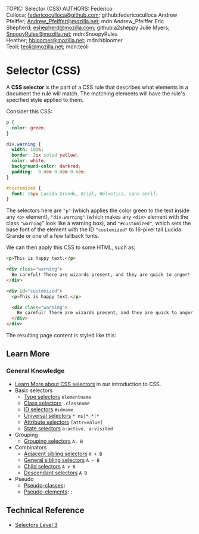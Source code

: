 TOPIC: Selector (CSS)
AUTHORS: Federico Culloca; federicoculloca@github.com; github:federicoculloca
         Andrew Pfeiffer; Andrew_Pfeiffer@mozilla.net; mdn:Andrew_Pfeiffer
         Eric Shepherd; eshepherd@mozilla.com; github:a2sheppy
         Julie Myers; SnoopyRules@mozilla.net; mdn:SnoopyRules
         Heather; hbloomer@mozilla.net; mdn:hbloomer
         Teoli; teoli@mozilla.net; mdn:teoli

# Selector (CSS)

A **CSS selector** is the part of a CSS rule that describes what elements in a document
the rule will match. The matching elements will have the rule's specified style applied to them.

Consider this CSS:

```css
p {
  color: green;
}

div.warning {
  width: 100%;
  border: 2px solid yellow;
  color: white;
  background-color: darkred;
  padding:  0.8em 0.8em 0.6em;
}

#customized {
  font: 16px Lucida Grande, Arial, Helvetica, sans-serif;
}
```

The selectors here are `"p"` (which applies the color green to the text inside any
`<p>` element), `"div.warning"` (which makes any `<div>` element with the
class `"warning`" look like a warning box), and `"#customized"`, which sets the
base font of the element with the ID `"customized"` to 16-pixel tall Lucida Grande or
one of a few fallback fonts.

We can then apply this CSS to some HTML, such as:

```html
<p>This is happy text.</p>

<div class="warning">
  Be careful! There are wizards present, and they are quick to anger!
</div>

<div id="customized">
  <p>This is happy text.</p>

  <div class="warning">
    Be careful! There are wizards present, and they are quick to anger!
  </div>
</div>
```

The resulting page content is styled like this:

## Learn More

### General Knowledge

- [Learn More about CSS selectors](https://wiki.developer.mozilla.org/en-US/docs/Learn/CSS/Introduction_to_CSS/Selectors)
in our introduction to CSS.
- Basic selectors
    - [Type selectors](https://wiki.developer.mozilla.org/en-US/docs/Web/CSS/Type_selectors) `elementname`
    - [Class selectors](https://wiki.developer.mozilla.org/en-US/docs/Web/CSS/Class_selectors) `.classname`
    - [ID selectors](https://wiki.developer.mozilla.org/en-US/docs/Web/CSS/ID_selectors) `#idname`
    - [Universal selectors](https://wiki.developer.mozilla.org/en-US/docs/Web/CSS/Universal_selectors)
    `* ns|* *|*`
    - [Attribute selectors](https://wiki.developer.mozilla.org/en-US/docs/Web/CSS/Attribute_selectors)
    `[attr=value]`
    - [State selectors](https://wiki.developer.mozilla.org/en-US/docs/Web/CSS/Pseudo-classes)
    `a:active, a:visited`
- Grouping
    - [Grouping selectors](https://wiki.developer.mozilla.org/en-US/docs/Web/CSS/Grouping_selectors)
  `A, B`
- Combinators
    - [Adjacent sibling selectors](https://wiki.developer.mozilla.org/en-US/docs/Web/CSS/Adjacent_sibling_selectors)
    `A + B`
    - [General sibling selectors](https://wiki.developer.mozilla.org/en-US/docs/Web/CSS/General_sibling_selectors)
    `A ~ B`
    - [Child selectors](https://wiki.developer.mozilla.org/en-US/docs/Web/CSS/Child_selectors)
    `A > B`
    - [Descendant selectors](https://wiki.developer.mozilla.org/en-US/docs/Web/CSS/Descendant_selectors)
    `A B`
- Pseudo
    - [Pseudo-classes](https://wiki.developer.mozilla.org/en-US/docs/Web/CSS/Pseudo-classes)`:`
    - [Pseudo-elements](https://wiki.developer.mozilla.org/en-US/docs/Web/CSS/Pseudo-elements)`::`

## Technical Reference

- [Selectors Level 3](https://drafts.csswg.org/selectors-3/)
